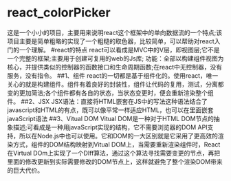 # react_colorPicker
这是一个小小的项目，主要用来说明react这个框架中的单向数据流的一个特点;该项目主要是简单粗略的实现了一个粗糙的取色器，比较简单，可以帮助对react入门的一个理解。
#react的特点
react可以看成是MVC中的V层，即视图层;它不是一个完整的框架;主要用于创建可复用的web的Js库;
功能：全部以构建组件视图为核心，并提供类似的控制器的函数接口和生命周期函数;在react中无控制器，没有服务，没有指令。
##1、组件
react的一切都是基于组件化的。使用react，唯一关心的就是构建组件。组件有着良好的封装性，组件让代码的复用，测试，分离都变的更加简洁;各个组件都有各自的状态，当状态变更时，便会重新渲染整个组件。
##2、JSX
JSX语法：直接将HTML嵌套在JS中的写法这种语法结合了javascript和HTML的有点，既可以像平常一样适应HTML，也可以在里面嵌套javaScript语法
##3、Vitual DOM
Vitual DOM是一种对于HTML DOM节点的抽象描述;可看成是一种用javaScript实现的结构，它不需要浏览器的DOM API支持，所以在Node.js中也可以使用。它和DOM的一大区别就是它采用了更高效的渲染方式，组件的DOM结构映射到Vitual DOM上，当需要重新渲染组件时，React在Virtual DOm上实现了一个DIff算法，通过这个算法寻找需要变更的节点，再把里面的修改更新到实际需要修改的DOM节点上，这样就避免了整个渲染DOM带来的巨大代价。
